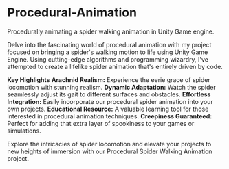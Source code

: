 # Procedural-Animation
Procedurally animating a spider walking animation in Unity Game engine.

Delve into the fascinating world of procedural animation with my project focused on bringing a spider's walking motion to life using Unity Game Engine. Using cutting-edge algorithms and programming wizardry, I've attempted to create a lifelike spider animation that's entirely driven by code.

**Key Highlights**
**Arachnid Realism:** Experience the eerie grace of spider locomotion with stunning realism.
**Dynamic Adaptation:** Watch the spider seamlessly adjust its gait to different surfaces and obstacles.
**Effortless Integration:** Easily incorporate our procedural spider animation into your own projects.
**Educational Resource:** A valuable learning tool for those interested in procedural animation techniques.
**Creepiness Guaranteed:** Perfect for adding that extra layer of spookiness to your games or simulations.

Explore the intricacies of spider locomotion and elevate your projects to new heights of immersion with our Procedural Spider Walking Animation project.

